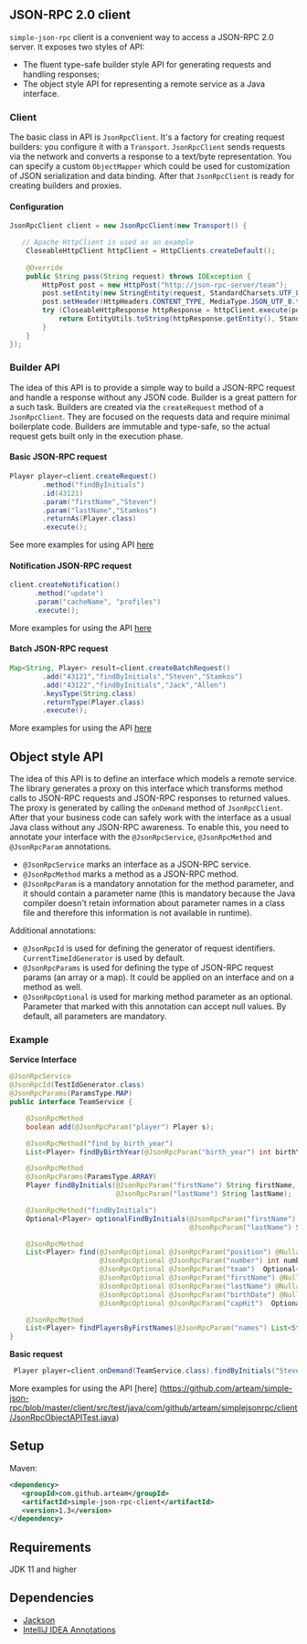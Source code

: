 ## JSON-RPC 2.0 client

`simple-json-rpc` client is a convenient way to access a JSON-RPC 2.0 server. It exposes two styles of API:

* The fluent type-safe builder style API for generating requests and handling responses;
* The object style API for representing a remote service as a Java interface.

### Client

The basic class in API is `JsonRpcClient`. It's a factory for creating request builders: you configure it with a
`Transport`. `JsonRpcClient` sends requests via the network and converts a response to a text/byte representation. 
You can specify a custom `ObjectMapper` which could be used for customization of JSON
serialization and data binding. After that `JsonRpcClient` is ready for creating builders and proxies.

#### Configuration

```java
JsonRpcClient client = new JsonRpcClient(new Transport() {

   // Apache HttpClient is used as an example
    CloseableHttpClient httpClient = HttpClients.createDefault();
    
    @Override
    public String pass(String request) throws IOException {
        HttpPost post = new HttpPost("http://json-rpc-server/team");
        post.setEntity(new StringEntity(request, StandardCharsets.UTF_8));
        post.setHeader(HttpHeaders.CONTENT_TYPE, MediaType.JSON_UTF_8.toString());
        try (CloseableHttpResponse httpResponse = httpClient.execute(post)) {
            return EntityUtils.toString(httpResponse.getEntity(), StandardCharsets.UTF_8);
        }
    }
});
```

### Builder API

The idea of this API is to provide a simple way to build a JSON-RPC request and handle a response without any JSON
code. Builder is a great pattern for a such task. Builders are created via the `createRequest` method of
a `JsonRpcClient`. They are focused on the requests data and require minimal boilerplate code. Builders
are immutable and type-safe, so the actual request gets built only in the execution phase.

#### Basic JSON-RPC request

```java
Player player=client.createRequest()
        .method("findByInitials")
        .id(43121)
        .param("firstName","Steven")
        .param("lastName","Stamkos")
        .returnAs(Player.class)
        .execute();
```

See more examples for using
API [here](https://github.com/arteam/simple-json-rpc/blob/master/client/src/test/java/com/github/arteam/simplejsonrpc/client/JsonRpcClientTest.java)

#### Notification JSON-RPC request

```java
client.createNotification()
      .method("update")
      .param("cacheName", "profiles")
      .execute();
```

More examples for using the
API [here](https://github.com/arteam/simple-json-rpc/blob/master/client/src/test/java/com/github/arteam/simplejsonrpc/client/JsonRpcClientNotifications.java)

#### Batch JSON-RPC request

```java
Map<String, Player> result=client.createBatchRequest()
        .add("43121","findByInitials","Steven","Stamkos")
        .add("43122","findByInitials","Jack","Allen")
        .keysType(String.class)
        .returnType(Player.class)
        .execute();
```

More examples for using the
API [here](https://github.com/arteam/simple-json-rpc/blob/master/client/src/test/java/com/github/arteam/simplejsonrpc/client/BatchRequestBuilderTest.java)

## Object style API

The idea of this API is to define an interface which models a remote service. The library generates a proxy on this
interface which transforms method calls to JSON-RPC requests and JSON-RPC responses to returned values. The proxy is
generated by calling the `onDemand` method of `JsonRpcClient`. After that your business code can safely work with the
interface as a usual Java class without any JSON-RPC awareness. To enable this, you need to annotate your interface with
the `@JsonRpcService`, `@JsonRpcMethod` and `@JsonRpcParam` annotations.

* `@JsonRpcService` marks an interface as a JSON-RPC service.
* `@JsonRpcMethod` marks a method as a JSON-RPC method.
* `@JsonRpcParam` is a mandatory annotation for the method parameter, and it should contain a parameter name
  (this is mandatory because the Java compiler doesn't retain information about parameter names in a class file and
  therefore this information is not available in runtime).

Additional annotations:

* `@JsonRpcId` is used for defining the generator of request identifiers. `CurrentTimeIdGenerator` is used by default.
* `@JsonRpcParams` is used for defining the type of JSON-RPC request params (an array or a map). It could be applied on
  an interface and on a method as well.
* `@JsonRpcOptional` is used for marking method parameter as an optional. Parameter that marked with this annotation can
  accept null values. By default, all parameters are mandatory.

### Example

**Service Interface**

```java
@JsonRpcService
@JsonRpcId(TestIdGenerator.class)
@JsonRpcParams(ParamsType.MAP)
public interface TeamService {

    @JsonRpcMethod
    boolean add(@JsonRpcParam("player") Player s);

    @JsonRpcMethod("find_by_birth_year")
    List<Player> findByBirthYear(@JsonRpcParam("birth_year") int birthYear);

    @JsonRpcMethod
    @JsonRpcParams(ParamsType.ARRAY)
    Player findByInitials(@JsonRpcParam("firstName") String firstName,
                          @JsonRpcParam("lastName") String lastName);

    @JsonRpcMethod("findByInitials")
    Optional<Player> optionalFindByInitials(@JsonRpcParam("firstName") String firstName,
                                            @JsonRpcParam("lastName") String lastName);

    @JsonRpcMethod
    List<Player> find(@JsonRpcOptional @JsonRpcParam("position") @Nullable Position position,
                      @JsonRpcOptional @JsonRpcParam("number") int number,
                      @JsonRpcOptional @JsonRpcParam("team")  Optional<Team> team,
                      @JsonRpcOptional @JsonRpcParam("firstName") @Nullable String firstName,
                      @JsonRpcOptional @JsonRpcParam("lastName") @Nullable String lastName,
                      @JsonRpcOptional @JsonRpcParam("birthDate") @Nullable Date birthDate,
                      @JsonRpcOptional @JsonRpcParam("capHit")  Optional<Double> capHit);

    @JsonRpcMethod
    List<Player> findPlayersByFirstNames(@JsonRpcParam("names") List<String> names);
}
```

**Basic request**

```java
 Player player=client.onDemand(TeamService.class).findByInitials("Steven","Stamkos");
```

More examples for using the
API [here] (https://github.com/arteam/simple-json-rpc/blob/master/client/src/test/java/com/github/arteam/simplejsonrpc/client/JsonRpcObjectAPITest.java)

## Setup

Maven:

```xml
<dependency>
   <groupId>com.github.arteam</groupId>
   <artifactId>simple-json-rpc-client</artifactId>
   <version>1.3</version>
</dependency>
```

## Requirements

JDK 11 and higher

## Dependencies

* [Jackson](https://github.com/FasterXML/jackson) 
* [IntelliJ IDEA Annotations](http://mvnrepository.com/artifact/com.intellij/annotations/12.0)
